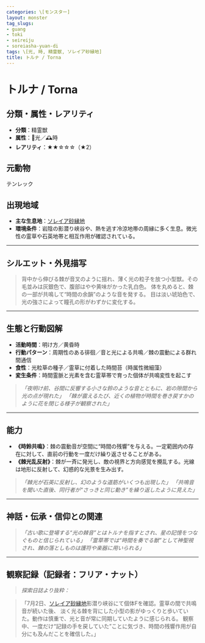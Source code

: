 ```yaml
---
categories: \[モンスター]
layout: monster
tag_slugs:
- guang
- toki
- seireiju
- soreiasha-yuan-di
tags: \[光, 時, 精霊獣, ソレイア砂縁地]
title: トルナ / Torna
---
```


# トルナ / Torna

## 分類・属性・レアリティ

* **分類**：精霊獣
* **属性**：🌟光／🕰時
* **レアリティ**：★★☆☆☆（★2）

## 元動物

テンレック

## 出現地域

* **主な生息地**：[ソレイア砂縁地](../place/soleia_duneline.md)
* **環境条件**：岩陰の影潜り峡谷や、熱を逃す冷涼地帯の周縁に多く生息。微光性の霊草や石英地帯と相互作用が確認されている。

---

## シルエット・外見描写

> 背中から伸びる棘が音叉のように揺れ、薄く光の粒子を放つ小型獣。その毛並みは灰銀色で、腹部はやや黄味がかった乳白色。
> 体を丸めると、棘の一部が共鳴して“時間の余韻”のような音を発する。
> 目は淡い琥珀色で、光の強さによって瞳孔の形がわずかに変化する。

---

## 生態と行動図解

* **活動時間**：明け方／黄昏時
* **行動パターン**：周期性のある徘徊／音と光による共鳴／棘の震動による群れ間通信
* **食性**：光粒草の種子／霊草に付着した時間苔（時属性微細藻）
* **変生条件**：時間霊脈と光素を含む霊草帯で育った個体が共鳴変性を起こす

> *「夜明け前、谷間に反響する小さな鈴のような音とともに、岩の隙間から光の点が現れた」*
> *「棘が震えるたび、近くの植物が時間を巻き戻すかのように花を閉じる様子が観察された」*

---

## 能力

* **《時鈴共鳴》**：棘の震動音が空間に“時間の残響”を与える。一定範囲内の存在に対して、直前の行動を一度だけ繰り返させることがある。
* **《棘光乱反射》**：棘が一斉に発光し、敵の視界と方向感覚を攪乱する。光線は地形に反射して、幻惑的な光景を生み出す。

> *「棘光が石英に反射し、幻のような道筋がいくつも出現した」*
> *「共鳴音を聞いた直後、同行者が“さっきと同じ動き”を繰り返したように見えた」*

---

## 神話・伝承・信仰との関連

> *「古い歌に登場する“光の棘音”とはトルナを指すとされ、星の記憶をつなぐものと信じられている」*
> *「霊草帯では“時間を奏でる獣”として神聖視され、棘の落としものは護符や楽器に用いられる」*

---

## 観察記録（記録者：フリア・ナット）

> *探索日誌より抜粋：*

> 「7月2日、[ソレイア砂縁地](../place/soleia_duneline.md)影潜り峡谷にて個体Fを確認。霊草の間で共鳴音が続いた後、
> 淡く光る棘を背にした小型の影がゆっくりと歩いていた。動作は慎重で、光と音が常に同期していたように感じられる。
> 観察中、一度だけ“記録の手を戻していた”ことに気づき、時間の残響作用が自分にも及んだことを確信した。」